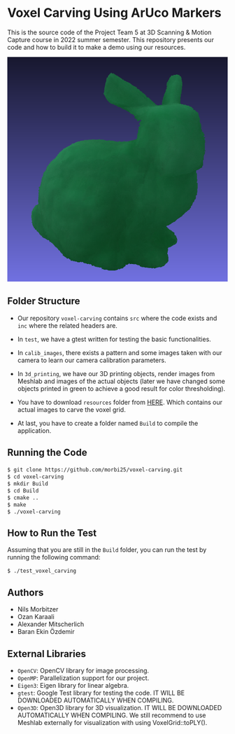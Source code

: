
# Voxel Carving Using ArUco Markers

This is the source code of the Project Team 5 at 3D Scanning & Motion Capture course in 2022 summer semester.
This repository presents our code and how to build it to make a demo using our resources.

![Voxel Carving Using ArUco Markers - Stanford Bunny](bunny.png)

## Folder Structure

- Our repository `voxel-carving` contains `src` where the code exists and `inc` where the related headers are. 

- In `test`, we have a gtest written for testing the basic functionalities. 

- In `calib_images`, there exists a pattern and some images taken with our camera to learn our camera calibration parameters. 

- In `3d_printing`, we have our 3D printing objects, render images from Meshlab and images of the actual objects (later we have changed some objects printed in green to achieve a good result for color thresholding).

- You have to download `resources` folder from [HERE](). Which contains our actual images to carve the voxel grid.

- At last, you have to create a folder named `Build` to compile the application.

## Running the Code

```
$ git clone https://github.com/morbi25/voxel-carving.git
$ cd voxel-carving
$ mkdir Build
$ cd Build
$ cmake ..
$ make
$ ./voxel-carving
```

## How to Run the Test
Assuming that you are still in the `Build` folder, you can run the test by running the following command:

```
$ ./test_voxel_carving
```

## Authors

- Nils Morbitzer
- Ozan Karaali
- Alexander Mitscherlich
- Baran Ekin Özdemir

## External Libraries

- `OpenCV`: OpenCV library for image processing.
- `OpenMP`: Parallelization support for our project.
- `Eigen3`: Eigen library for linear algebra.
- `gtest`: Google Test library for testing the code. IT WILL BE DOWNLOADED AUTOMATICALLY WHEN COMPILING.
- `Open3D`: Open3D library for 3D visualization. IT WILL BE DOWNLOADED AUTOMATICALLY WHEN COMPILING. We still recommend to use Meshlab externally for visualization with using VoxelGrid::toPLY().
